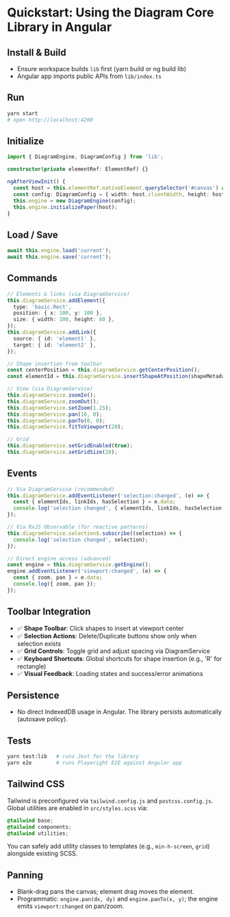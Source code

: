 # Quickstart: Using the Diagram Core Library in Angular

## Install & Build

- Ensure workspace builds `lib` first (yarn build or ng build lib)
- Angular app imports public APIs from `lib/index.ts`

## Run

```bash
yarn start
# open http://localhost:4200
```

## Initialize

```ts
import { DiagramEngine, DiagramConfig } from 'lib';

constructor(private elementRef: ElementRef) {}

ngAfterViewInit() {
  const host = this.elementRef.nativeElement.querySelector('#canvas') as HTMLElement;
  const config: DiagramConfig = { width: host.clientWidth, height: host.clientHeight, gridSize: 10 };
  this.engine = new DiagramEngine(config);
  this.engine.initializePaper(host);
}
```

## Load / Save

```ts
await this.engine.load('current');
await this.engine.save('current');
```

## Commands

```ts
// Elements & links (via DiagramService)
this.diagramService.addElement({
  type: 'basic.Rect',
  position: { x: 100, y: 100 },
  size: { width: 100, height: 60 },
});
this.diagramService.addLink({
  source: { id: 'element1' },
  target: { id: 'element2' },
});

// Shape insertion from toolbar
const centerPosition = this.diagramService.getCenterPosition();
const elementId = this.diagramService.insertShapeAtPosition(shapeMetadata, centerPosition);

// View (via DiagramService)
this.diagramService.zoomIn();
this.diagramService.zoomOut();
this.diagramService.setZoom(1.25);
this.diagramService.pan(10, 0);
this.diagramService.panTo(0, 0);
this.diagramService.fitToViewport(20);

// Grid
this.diagramService.setGridEnabled(true);
this.diagramService.setGridSize(20);
```

## Events

```ts
// Via DiagramService (recommended)
this.diagramService.addEventListener('selection:changed', (e) => {
  const { elementIds, linkIds, hasSelection } = e.data;
  console.log('selection changed', { elementIds, linkIds, hasSelection });
});

// Via RxJS Observable (for reactive patterns)
this.diagramService.selection$.subscribe((selection) => {
  console.log('selection changed', selection);
});

// Direct engine access (advanced)
const engine = this.diagramService.getEngine();
engine.addEventListener('viewport:changed', (e) => {
  const { zoom, pan } = e.data;
  console.log({ zoom, pan });
});
```

## Toolbar Integration

- ✅ **Shape Toolbar**: Click shapes to insert at viewport center
- ✅ **Selection Actions**: Delete/Duplicate buttons show only when selection exists
- ✅ **Grid Controls**: Toggle grid and adjust spacing via DiagramService
- ✅ **Keyboard Shortcuts**: Global shortcuts for shape insertion (e.g., 'R' for rectangle)
- ✅ **Visual Feedback**: Loading states and success/error animations

## Persistence

- No direct IndexedDB usage in Angular. The library persists automatically (autosave policy).

## Tests

```bash
yarn test:lib   # runs Jest for the library
yarn e2e        # runs Playwright E2E against Angular app
```

## Tailwind CSS

Tailwind is preconfigured via `tailwind.config.js` and `postcss.config.js`. Global utilities are enabled in `src/styles.scss` via:

```scss
@tailwind base;
@tailwind components;
@tailwind utilities;
```

You can safely add utility classes to templates (e.g., `min-h-screen`, `grid`) alongside existing SCSS.

## Panning

- Blank-drag pans the canvas; element drag moves the element.
- Programmatic: `engine.pan(dx, dy)` and `engine.panTo(x, y)`; the engine emits `viewport:changed` on pan/zoom.
